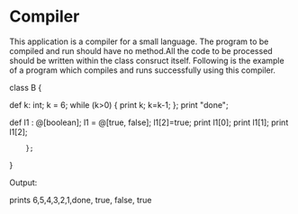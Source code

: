 # Compiler

This application is a compiler for a small language. The program to be compiled and run should have no method.All the code to be processed should be written within the class consruct itself. Following is the example of a program which compiles and runs successfully using this compiler.


class B {

def k: int;
k = 6;
while (k>0) 
{
	print k; 
	k=k-1;
}; 
print "done";

def l1 : @[boolean]; 
    l1 = @[true, false]; 
		l1[2]=true; 
		print l1[0];
		print l1[1];
		print l1[2];
		
		};

}


Output:

prints 6,5,4,3,2,1,done, true, false, true
